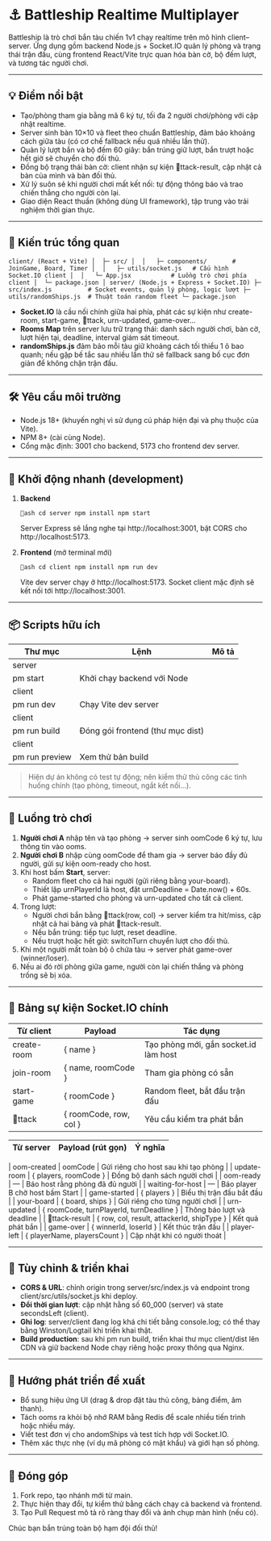 ﻿# ⚓ Battleship Realtime Multiplayer

Battleship là trò chơi bắn tàu chiến 1v1 chạy realtime trên mô hình client–server. Ứng dụng gồm backend Node.js + Socket.IO quản lý phòng và trạng thái trận đấu, cùng frontend React/Vite trực quan hóa bàn cờ, bộ đếm lượt, và tương tác người chơi.

---

## 💡 Điểm nổi bật

- Tạo/phòng tham gia bằng mã 6 ký tự, tối đa 2 người chơi/phòng với cập nhật realtime.
- Server sinh bàn 10×10 và fleet theo chuẩn Battleship, đảm bảo khoảng cách giữa tàu (có cơ chế fallback nếu quá nhiều lần thử).
- Quản lý lượt bắn và bộ đếm 60 giây: bắn trúng giữ lượt, bắn trượt hoặc hết giờ sẽ chuyển cho đối thủ.
- Đồng bộ trạng thái bàn cờ: client nhận sự kiện ttack-result, cập nhật cả bàn của mình và bàn đối thủ.
- Xử lý suôn sẻ khi người chơi mất kết nối: tự động thông báo và trao chiến thắng cho người còn lại.
- Giao diện React thuần (không dùng UI framework), tập trung vào trải nghiệm thời gian thực.

---

## 🧱 Kiến trúc tổng quan

`
client/ (React + Vite)
│  ├─ src/
│  │   ├─ components/       # JoinGame, Board, Timer
│  │   ├─ utils/socket.js   # Cấu hình Socket.IO client
│  │   └─ App.jsx           # Luồng trò chơi phía client
│  └─ package.json
│
server/ (Node.js + Express + Socket.IO)
   ├─ src/index.js          # Socket events, quản lý phòng, logic lượt
   ├─ utils/randomShips.js  # Thuật toán random fleet
   └─ package.json
`

- **Socket.IO** là cầu nối chính giữa hai phía, phát các sự kiện như create-room, start-game, ttack, 	urn-updated, game-over…
- **Rooms Map** trên server lưu trữ trạng thái: danh sách người chơi, bàn cờ, lượt hiện tại, deadline, interval giám sát timeout.
- **randomShips.js** đảm bảo mỗi tàu giữ khoảng cách tối thiểu 1 ô bao quanh; nếu gặp bế tắc sau nhiều lần thử sẽ fallback sang bố cục đơn giản để không chặn trận đấu.

---

## 🛠 Yêu cầu môi trường

- Node.js 18+ (khuyến nghị vì sử dụng cú pháp hiện đại và phụ thuộc của Vite).
- NPM 8+ (cài cùng Node).
- Cổng mặc định: 3001 cho backend, 5173 cho frontend dev server.

---

## 🚀 Khởi động nhanh (development)

1. **Backend**

   `ash
   cd server
   npm install
   npm start
   `

   Server Express sẽ lắng nghe tại http://localhost:3001, bật CORS cho http://localhost:5173.

2. **Frontend** (mở terminal mới)

   `ash
   cd client
   npm install
   npm run dev
   `

   Vite dev server chạy ở http://localhost:5173. Socket client mặc định sẽ kết nối tới http://localhost:3001.

---

## 📦 Scripts hữu ích

| Thư mục | Lệnh            | Mô tả                              |
|--------|-----------------|------------------------------------|
| server | 
pm start     | Khởi chạy backend với Node         |
| client | 
pm run dev   | Chạy Vite dev server               |
| client | 
pm run build | Đóng gói frontend (thư mục dist) |
| client | 
pm run preview | Xem thử bản build                |

> Hiện dự án không có test tự động; nên kiểm thử thủ công các tình huống chính (tạo phòng, timeout, ngắt kết nối…).

---

## 🔄 Luồng trò chơi

1. **Người chơi A** nhập tên và tạo phòng → server sinh oomCode 6 ký tự, lưu thông tin vào ooms.
2. **Người chơi B** nhập cùng oomCode để tham gia → server báo đầy đủ người, gửi sự kiện oom-ready cho host.
3. Khi host bấm **Start**, server:
   - Random fleet cho cả hai người (gửi riêng bằng your-board).
   - Thiết lập 	urnPlayerId là host, đặt 	urnDeadline = Date.now() + 60s.
   - Phát game-started cho phòng và 	urn-updated cho tất cả client.
4. Trong lượt:
   - Người chơi bắn bằng ttack(row, col) → server kiểm tra hit/miss, cập nhật cả hai bảng và phát ttack-result.
   - Nếu bắn trúng: tiếp tục lượt, reset deadline.
   - Nếu trượt hoặc hết giờ: switchTurn chuyển lượt cho đối thủ.
5. Khi một người mất toàn bộ ô chứa tàu → server phát game-over (winner/loser).
6. Nếu ai đó rời phòng giữa game, người còn lại chiến thắng và phòng trống sẽ bị xóa.

---

## 🔌 Bảng sự kiện Socket.IO chính

| Từ client              | Payload                           | Tác dụng                                 |
|-----------------------|-----------------------------------|------------------------------------------|
| create-room         | { name }                        | Tạo phòng mới, gắn socket.id làm host |
| join-room           | { name, roomCode }              | Tham gia phòng có sẵn                    |
| start-game          | { roomCode }                    | Random fleet, bắt đầu trận đấu          |
| ttack              | { roomCode, row, col }          | Yêu cầu kiểm tra phát bắn                |

| Từ server             | Payload (rút gọn)                 | Ý nghĩa                                  |
|-----------------------|-----------------------------------|------------------------------------------|
| oom-created        | oomCode                        | Gửi riêng cho host sau khi tạo phòng     |
| update-room         | { players, roomCode }           | Đồng bộ danh sách người chơi             |
| oom-ready          | —                                 | Báo host rằng phòng đã đủ người          |
| waiting-for-host    | —                                 | Báo player B chờ host bấm Start          |
| game-started        | { players }                     | Biểu thị trận đấu bắt đầu                |
| your-board          | { board, ships }                | Gửi riêng cho từng người chơi            |
| 	urn-updated        | { roomCode, turnPlayerId, turnDeadline } | Thông báo lượt và deadline      |
| ttack-result       | { row, col, result, attackerId, shipType } | Kết quả phát bắn               |
| game-over           | { winnerId, loserId }           | Kết thúc trận đấu                        |
| player-left         | { playerName, playersCount }    | Cập nhật khi có người thoát              |

---

## 🧭 Tùy chỉnh & triển khai

- **CORS & URL**: chỉnh origin trong server/src/index.js và endpoint trong client/src/utils/socket.js khi deploy.
- **Đổi thời gian lượt**: cập nhật hằng số 60_000 (server) và state secondsLeft (client).
- **Ghi log**: server/client đang log khá chi tiết bằng console.log; có thể thay bằng Winston/Logtail khi triển khai thật.
- **Build production**: sau khi 
pm run build, triển khai thư mục client/dist lên CDN và giữ backend Node chạy riêng hoặc proxy thông qua Nginx.

---

## 🔭 Hướng phát triển đề xuất

- Bổ sung hiệu ứng UI (drag & drop đặt tàu thủ công, bảng điểm, âm thanh).
- Tách ooms ra khỏi bộ nhớ RAM bằng Redis để scale nhiều tiến trình hoặc nhiều máy.
- Viết test đơn vị cho andomShips và test tích hợp với Socket.IO.
- Thêm xác thực nhẹ (ví dụ mã phòng có mật khẩu) và giới hạn số phòng.

---

## 🤝 Đóng góp

1. Fork repo, tạo nhánh mới từ main.
2. Thực hiện thay đổi, tự kiểm thử bằng cách chạy cả backend và frontend.
3. Tạo Pull Request mô tả rõ ràng thay đổi và ảnh chụp màn hình (nếu có).

Chúc bạn bắn trúng toàn bộ hạm đội đối thủ!
